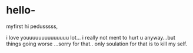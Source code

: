 # hello-
myfirst
hi pedusssss,

i love youuuuuuuuuuuuuu lot... i really not ment to hurt u anyway...but things going worse ...sorry for that..
only soulation for that is to kill my self.
